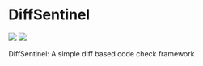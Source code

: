 # DiffSentinel
![](https://github.com/AtsushiSakai/DiffSentinel/workflows/Linux_CI/badge.svg)
![](https://github.com/AtsushiSakai/DiffSentinel/workflows/MacOS_CI/badge.svg)

DiffSentinel: A simple diff based code check framework
